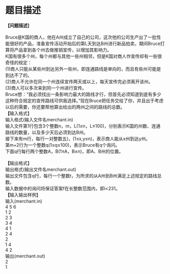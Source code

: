 # 题目描述


<div>
	<b>【问题描述</b>】<br/>
<br/>
Bruce是K国的商人，他在A州成立了自己的公司，这次他的公司生产出了一批性能很好的产品，准备宣传活动开始后的第L天到达B州进行新品拍卖，期间Bruce打算将产品拿到各个州去做推销宣传，以增加其影响力。<br/>
K国有很多个州，每个州都与其他一些州相邻，但是K国对商人作宣传却有一些很奇怪的规定：<br/>
(1)商人只能从某些州到达另外一些州，即连通路线是单向的，而且有些州可能是到达不了的。<br/>
(2)商人不允许在同一个州连续宣传两天或以上，每天宣传完必须离开该州。<br/>
(3)商人可以多次来到同一个州进行宣传。<br/>
Bruce想：“我必须找出一条影响力最大的路线才行，但首先必须知道到底有多少这种符合规定的宣传路线可供我选择。”现在Bruce把任务交给了你，并且出于考虑以后的需要，你还要帮他算出给出的两州之间的路线的总数。
</div>
<div>
	<b>【</b>输入格式】
</div>
<div>
	输入格式(输入文件名merchant.in)<br/>
输入文件第1行包含3个整数n，m，L(1≤n，L≤100)，分别表示K国的州数、连通路线的数量，以及多少天后必须到达B州。<br/>
接下来有m行，每行一对整数五)，(1≤x,y≤n)，表示商人能从x州到达y州。<br/>
第m+2行为一个整数q(1≤q≤100)，表示Bruce有q个询问。<br/>
下面q行每行两个整数A，B(1≤A，B≤n)，即A、B州的位置。<br/>
 
</div>
<div>
	<b>【</b>输出格式】
</div>
<div>
	输出格式(输出文件名merchant.out)<br/>
输出文件包含q行，每行一个整数t，为所求的从A州到B州满足上述规定的路线总数。<br/>
输入数据中的询问将保证答案f在长整数范围内，即i&lt;231。
</div>
<div>
	<b>【</b>输入输出样例】<br/>
输入(merchant.in)<br/>
4 5 6<br/>
1 2<br/>
2 3<br/>
3 4<br/>
4 1<br/>
2 4<br/>
2<br/>
1 4<br/>
4 2<br/>
输出(merchant.out)<br/>
2<br/>
1
</div>
